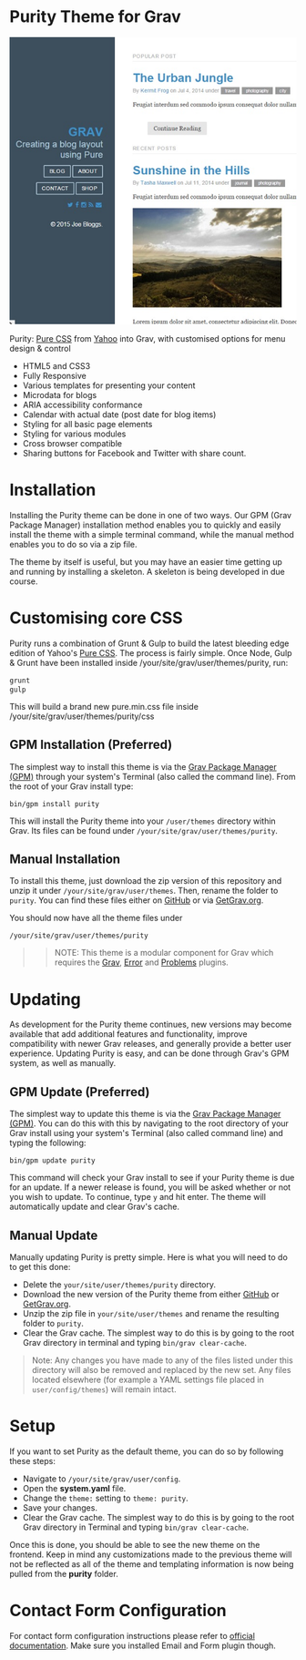 # Purity Theme for Grav

![Purity](screenshot.jpg)

Purity: [Pure CSS](http://www.purecss.io) from [Yahoo](http://www.yahoo.com) into Grav, with customised options for menu design & control

* HTML5 and CSS3
* Fully Responsive
* Various templates for presenting your content
* Microdata for blogs
* ARIA accessibility conformance
* Calendar with actual date (post date for blog items)
* Styling for all basic page elements
* Styling for various modules
* Cross browser compatible
* Sharing buttons for Facebook and Twitter with share count.

# Installation

Installing the Purity theme can be done in one of two ways. Our GPM (Grav Package Manager) installation method enables you to quickly and easily install the theme with a simple terminal command, while the manual method enables you to do so via a zip file.

The theme by itself is useful, but you may have an easier time getting up and running by installing a skeleton. A skeleton is being developed in due course.

# Customising core CSS

Purity runs a combination of Grunt & Gulp to build the latest bleeding edge edition of Yahoo's [Pure CSS](http://www.purecss.io). The process is fairly simple. Once Node, Gulp & Grunt have been installed inside /your/site/grav/user/themes/purity, run:

	grunt
	gulp

This will build a brand new pure.min.css file inside /your/site/grav/user/themes/purity/css

## GPM Installation (Preferred)

The simplest way to install this theme is via the [Grav Package Manager (GPM)](http://learn.getgrav.org/advanced/grav-gpm) through your system's Terminal (also called the command line).  From the root of your Grav install type:

    bin/gpm install purity

This will install the Purity theme into your `/user/themes` directory within Grav. Its files can be found under `/your/site/grav/user/themes/purity`.

## Manual Installation

To install this theme, just download the zip version of this repository and unzip it under `/your/site/grav/user/themes`. Then, rename the folder to `purity`. You can find these files either on [GitHub](https://github.com/absalomedia/grav-theme-purity) or via [GetGrav.org](http://getgrav.org/downloads/themes).

You should now have all the theme files under

    /your/site/grav/user/themes/purity

>> NOTE: This theme is a modular component for Grav which requires the [Grav](http://github.com/getgrav/grav), [Error](https://github.com/getgrav/grav-plugin-error) and [Problems](https://github.com/getgrav/grav-plugin-problems) plugins.

# Updating

As development for the Purity theme continues, new versions may become available that add additional features and functionality, improve compatibility with newer Grav releases, and generally provide a better user experience. Updating Purity is easy, and can be done through Grav's GPM system, as well as manually.

## GPM Update (Preferred)

The simplest way to update this theme is via the [Grav Package Manager (GPM)](http://learn.getgrav.org/advanced/grav-gpm). You can do this with this by navigating to the root directory of your Grav install using your system's Terminal (also called command line) and typing the following:

    bin/gpm update purity

This command will check your Grav install to see if your Purity theme is due for an update. If a newer release is found, you will be asked whether or not you wish to update. To continue, type `y` and hit enter. The theme will automatically update and clear Grav's cache.

## Manual Update

Manually updating Purity is pretty simple. Here is what you will need to do to get this done:

* Delete the `your/site/user/themes/purity` directory.
* Download the new version of the Purity theme from either [GitHub](https://github.com/absalomedia/grav-theme-purity) or [GetGrav.org](http://getgrav.org/downloads/themes).
* Unzip the zip file in `your/site/user/themes` and rename the resulting folder to `purity`.
* Clear the Grav cache. The simplest way to do this is by going to the root Grav directory in terminal and typing `bin/grav clear-cache`.

> Note: Any changes you have made to any of the files listed under this directory will also be removed and replaced by the new set. Any files located elsewhere (for example a YAML settings file placed in `user/config/themes`) will remain intact.

# Setup

If you want to set Purity as the default theme, you can do so by following these steps:

* Navigate to `/your/site/grav/user/config`.
* Open the **system.yaml** file.
* Change the `theme:` setting to `theme: purity`.
* Save your changes.
* Clear the Grav cache. The simplest way to do this is by going to the root Grav directory in Terminal and typing `bin/grav clear-cache`.

Once this is done, you should be able to see the new theme on the frontend. Keep in mind any customizations made to the previous theme will not be reflected as all of the theme and templating information is now being pulled from the **purity** folder.

# Contact Form Configuration
For contact form configuration instructions please refer to [official documentation](http://learn.getgrav.org/forms/forms/example-form). Make sure you installed Email and Form plugin though.
